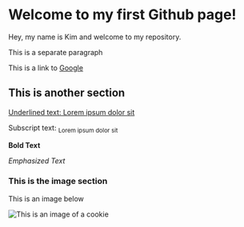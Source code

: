 # Welcome to my first Github page!

Hey, my name is Kim and welcome to my repository.

This is a separate paragraph

This is a link to  [Google](http://www.google.com)

## This is another section

<ins>Underlined text: Lorem ipsum dolor sit</ins>

Subscript text: <sub>Lorem ipsum dolor sit</sub>

**Bold Text**

*Emphasized Text*

### This is the image section

This is an image below

![This is an image of a cookie](https://static.vecteezy.com/system/resources/thumbnails/035/490/024/small_2x/ai-generated-cookie-clipart-design-illustration-free-png.png)
